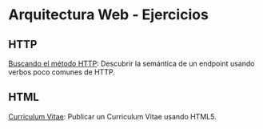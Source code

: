 # Arquitectura Web - Ejercicios

## HTTP

[Buscando el método HTTP](http_protocol/Ej.md): Descubrir la semántica de un endpoint usando verbos poco comunes de HTTP.

## HTML

[Curriculum Vitae](cv_fpuna/cv_fpuna.md): Publicar un Curriculum Vitae usando HTML5.
